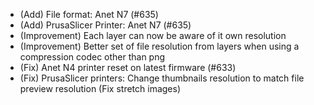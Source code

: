 - (Add) File format: Anet N7 (#635)
- (Add) PrusaSlicer Printer: Anet N7 (#635)
- (Improvement) Each layer can now be aware of it own resolution
- (Improvement) Better set of file resolution from layers when using a compression codec other than png
- (Fix) Anet N4 printer reset on latest firmware (#633)
- (Fix) PrusaSlicer printers: Change thumbnails resolution to match file preview resolution (Fix stretch images)

